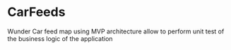 # CarFeeds
Wunder Car feed map
using MVP architecture allow to perform unit test of the business logic of the application
